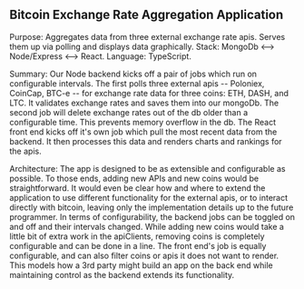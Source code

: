 ## Bitcoin Exchange Rate Aggregation Application

Purpose: Aggregates data from three external exchange rate apis. Serves them up via polling and displays data graphically.
Stack: MongoDb <--> Node/Express <--> React.
Language: TypeScript.

Summary: Our Node backend kicks off a pair of jobs which run on configurable intervals. The first polls three external apis -- Poloniex, CoinCap, BTC-e -- for exchange rate data for three coins: ETH, DASH, and LTC. It validates exchange rates and saves them into our mongoDb. The second job will delete exchange rates out of the db older than a configurable time. This prevents memory overflow in the db. The React front end kicks off it's own job which pull the most recent data from the backend. It then processes this data and renders charts and rankings for the apis.

Architecture: The app is designed to be as extensible and configurable as possible. To those ends, adding new APIs and new coins would be straightforward. It would even be clear how and where to extend the application to use different functionality for the external apis, or to interact directly with bitcoin, leaving only the implementation details up to the future programmer. In terms of configurability, the backend jobs can be toggled on and off and their intervals changed. While adding new coins would take a little bit of extra work in the apiClients, removing coins is completely configurable and can be done in a line. The front end's job is equally configurable, and can also filter coins or apis it does not want to render. This models how a 3rd party might build an app on the back end while maintaining control as the backend extends its functionality.

